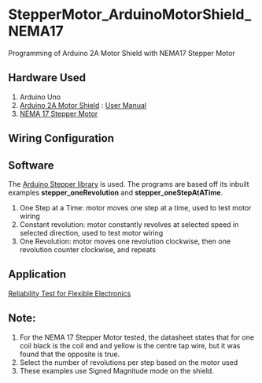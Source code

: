 # StepperMotor_ArduinoMotorShield_NEMA17
Programming of Arduino 2A Motor Shield with NEMA17 Stepper Motor

## Hardware Used 
1. Arduino Uno
2. [Arduino 2A Motor Shield](https://my.cytron.io/p-0.8amp-5v-26v-dc-motor-driver-shield-for-arduino-2-channels?r=1) : [User Manual](https://docs.google.com/document/d/1EiQAE_9VpDDm4rjZrySAoGjQldJnTk6rJIsUkqCT37w/view)
3. [NEMA 17 Stepper Motor](https://www.alibaba.com/product-detail/42mm-stepper-motor-JK42HS40-1204D-NEMA17_60232212584.html)


## Wiring Configuration


## Software
The [Arduino Stepper library](https://www.arduino.cc/reference/en/libraries/stepper/) is used. The programs are based off its inbuilt examples **stepper_oneRevolution** and **stepper_oneStepAtATime**. 

1. One Step at a Time: motor moves one step at a time, used to test motor wiring
2. Constant revolution: motor constantly revolves at selected speed in selected direction, used to test motor wiring
3. One Revolution: motor moves one revolution clockwise, then one revolution counter clockwise, and repeats

## Application 
[Reliability Test for Flexible Electronics]()

## Note: 
1. For the NEMA 17 Stepper Motor tested, the datasheet states that for one coil black is the coil end and yellow is the centre tap wire, but it was found that the opposite is true.
2. Select the number of revolutions per step based on the motor used
3. These examples use Signed Magnitude mode on the shield.

